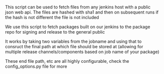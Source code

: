 This script can be used to fetch files from any jenkins host with a public json web api. The files are hashed with sha1 and then on subsequent runs if the hash is not different the file is not included

We use this script to fetch packages built on our jenkins to the package repo for signing and release to the general public

It works by taking two variables from the jobname and using that to consruct the final path at which file should be stored at (allowing for multiple release channels/components based on job name of your package)

These end file path, etc are all highly configurable, check the config_options.py file for more

